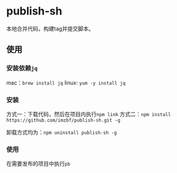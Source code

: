# publish-sh

本地合并代码，构建tag并提交脚本。

## 使用

### 安装依赖`jq`

mac：`brew install jq`
linux: `yum -y install jq`

### 安装

方式一：下载代码，然后在项目内执行`npm link`
方式二：`npm install https://github.com/imzbf/publish-sh.git -g`

卸载方式均为：`npm uninstall publish-sh -g`

### 使用

在需要发布的项目中执行`pb`
